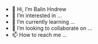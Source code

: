 - 👋 Hi, I’m Balin Hndrew
- 👀 I’m interested in ...
- 🌱 I’m currently learning ...
- 💞️ I’m looking to collaborate on ...
- 📫 How to reach me ...

<!---
AndrewBalin/AndrewBalin is a ✨ special ✨ repository because its `README.md` (this file) appears on your GitHub profile.
You can click the Preview link to take a look at your changes.
--->
